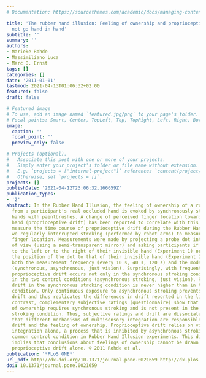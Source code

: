 ```yaml
---
# Documentation: https://sourcethemes.com/academic/docs/managing-content/

title: 'The rubber hand illusion: Feeling of ownership and proprioceptive drift Do
  not go hand in hand'
subtitle: ''
summary: ''
authors:
- Marieke Rohde
- Massimiliano Luca
- Marc O. Ernst
tags: []
categories: []
date: '2011-01-01'
lastmod: 2021-04-13T01:06:32+02:00
featured: false
draft: false

# Featured image
# To use, add an image named `featured.jpg/png` to your page's folder.
# Focal points: Smart, Center, TopLeft, Top, TopRight, Left, Right, BottomLeft, Bottom, BottomRight.
image:
  caption: ''
  focal_point: ''
  preview_only: false

# Projects (optional).
#   Associate this post with one or more of your projects.
#   Simply enter your project's folder or file name without extension.
#   E.g. `projects = ["internal-project"]` references `content/project/deep-learning/index.md`.
#   Otherwise, set `projects = []`.
projects: []
publishDate: '2021-04-12T23:06:32.166659Z'
publication_types:
- '2'
abstract: In the Rubber Hand Illusion, the feeling of ownership of a rubber hand displaced
  from a participant's real occluded hand is evoked by synchronously stroking both
  hands with paintbrushes. A change of perceived finger location towards the rubber
  hand (proprioceptive drift) has been reported to correlate with this illusion. To
  measure the time course of proprioceptive drift during the Rubber Hand Illusion,
  we regularly interrupted stroking (performed by robot arms) to measure perceived
  finger location. Measurements were made by projecting a probe dot into the field
  of view (using a semi-transparent mirror) and asking participants if the dot is
  to the left or to the right of their invisible hand (Experiment 1) or to adjust
  the position of the dot to that of their invisible hand (Experiment 2). We varied
  both the measurement frequency (every 10 s, 40 s, 120 s) and the mode of stroking
  (synchronous, asynchronous, just vision). Surprisingly, with frequent measurements,
  proprioceptive drift occurs not only in the synchronous stroking condition but also
  in the two control conditions (asynchronous stroking, just vision). Proprioceptive
  drift in the synchronous stroking condition is never higher than in the just vision
  condition. Only continuous exposure to asynchronous stroking prevents proprioceptive
  drift and thus replicates the differences in drift reported in the literature. By
  contrast, complementary subjective ratings (questionnaire) show that the feeling
  of ownership requires synchronous stroking and is not present in the asynchronous
  stroking condition. Thus, subjective ratings and drift are dissociated. We conclude
  that different mechanisms of multisensory integration are responsible for proprioceptive
  drift and the feeling of ownership. Proprioceptive drift relies on visuoproprioceptive
  integration alone, a process that is inhibited by asynchronous stroking, the most
  common control condition in Rubber Hand Illusion experiments. This dissociation
  implies that conclusions about feelings of ownership cannot be drawn from measuring
  proprioceptive drift alone. © 2011 Rohde et al.
publication: '*PLoS ONE*'
url_pdf: http://dx.doi.org/10.1371/journal.pone.0021659 http://dx.plos.org/10.1371/journal.pone.0021659
doi: 10.1371/journal.pone.0021659
---
```

